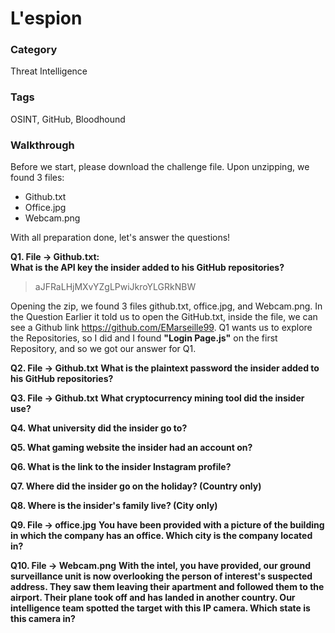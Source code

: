 # L'espion

### Category
Threat Intelligence

### Tags
OSINT, GitHub, Bloodhound

### Walkthrough

Before we start, please download the challenge file. Upon unzipping, we found 3 files:
- Github.txt
- Office.jpg
- Webcam.png

With all preparation done, let's answer the questions!  

**Q1. File -> Github.txt:**   
**What is the API key the insider added to his GitHub repositories?**  

> aJFRaLHjMXvYZgLPwiJkroYLGRkNBW  

Opening the zip, we found 3 files github.txt, office.jpg, and Webcam.png. In the Question Earlier it told us to open the GitHub.txt, inside the file, we can see a Github link https://github.com/EMarseille99. Q1 wants us to explore the Repositories, so I did and I found **"Login Page.js"** on the first Repository, and so we got our answer for Q1.


**Q2. File -> Github.txt**
**What is the plaintext password the insider added to his GitHub repositories?**



**Q3. File -> Github.txt**
**What cryptocurrency mining tool did the insider use?**

**Q4. What university did the insider go to?**

**Q5. What gaming website the insider had an account on?**

**Q6. What is the link to the insider Instagram profile?**

**Q7. Where did the insider go on the holiday? (Country only)**

**Q8. Where is the insider's family live? (City only)**

**Q9. File -> office.jpg**
**You have been provided with a picture of the building in which the company has an office. Which city is the company located in?**

**Q10. File -> Webcam.png**
**With the intel, you have provided, our ground surveillance unit is now overlooking the person of interest's suspected address. They saw them leaving their apartment and followed them to the airport. Their plane took off and has landed in another country. Our intelligence team spotted the target with this IP camera. Which state is this camera in?**